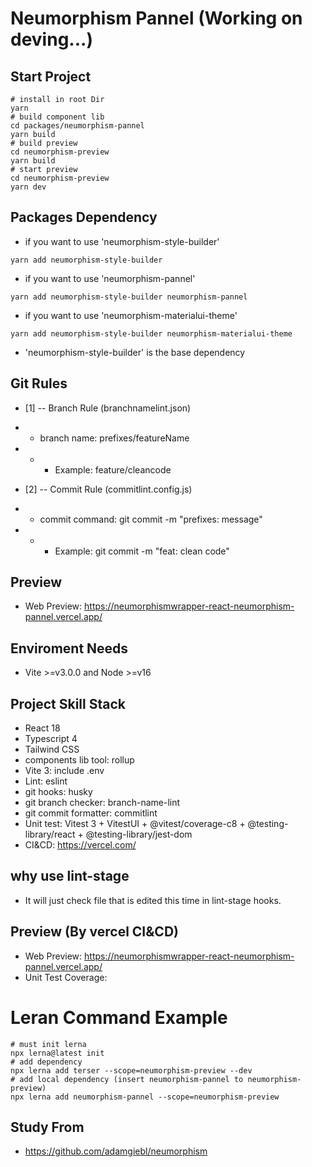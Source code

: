 # Neumorphism Pannel (Working on deving...)

## Start Project

```shell
# install in root Dir
yarn
# build component lib
cd packages/neumorphism-pannel
yarn build
# build preview
cd neumorphism-preview
yarn build
# start preview
cd neumorphism-preview
yarn dev
```

## Packages Dependency

* if you want to use 'neumorphism-style-builder'
```shell
yarn add neumorphism-style-builder
```

* if you want to use 'neumorphism-pannel'
```shell
yarn add neumorphism-style-builder neumorphism-pannel
```

* if you want to use 'neumorphism-materialui-theme'
```shell
yarn add neumorphism-style-builder neumorphism-materialui-theme
```

* 'neumorphism-style-builder' is the base dependency

## Git Rules

* [1] -- Branch Rule (branchnamelint.json)
* * branch name: prefixes/featureName
* * * Example: feature/cleancode

* [2] -- Commit Rule (commitlint.config.js)
* * commit command: git commit -m "prefixes: message"
* * * Example: git commit -m "feat: clean code"

## Preview

* Web Preview: https://neumorphismwrapper-react-neumorphism-pannel.vercel.app/

## Enviroment Needs

* Vite >=v3.0.0 and Node >=v16

## Project Skill Stack

* React 18
* Typescript 4
* Tailwind CSS
* components lib tool: rollup
* Vite 3: include .env
* Lint: eslint
* git hooks: husky
* git branch checker: branch-name-lint
* git commit formatter: commitlint
* Unit test: Vitest 3 + VitestUI + @vitest/coverage-c8 + @testing-library/react + @testing-library/jest-dom
* CI&CD: https://vercel.com/


## why use lint-stage
* It will just check file that is edited this time in lint-stage hooks.

## Preview (By vercel CI&CD)
* Web Preview: https://neumorphismwrapper-react-neumorphism-pannel.vercel.app/
* Unit Test Coverage: 

# Leran Command Example
```shell
# must init lerna
npx lerna@latest init
# add dependency
npx lerna add terser --scope=neumorphism-preview --dev
# add local dependency (insert neumorphism-pannel to neumorphism-preview)
npx lerna add neumorphism-pannel --scope=neumorphism-preview
```

## Study From
* https://github.com/adamgiebl/neumorphism

